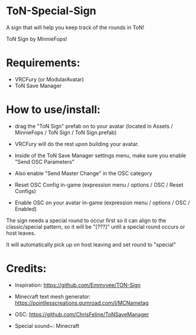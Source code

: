 # ToN-Special-Sign
A sign that will help you keep track of the rounds in ToN!

ToN Sign by MinnieFops!

# Requirements:

- VRCFury (or ModularAvatar)
- ToN Save Manager

# How to use/install:

- drag the "ToN Sign" prefab on to your avatar (located in Assets / MinnieFops / ToN Sign / ToN Sign.prefab)

- VRCFury will do the rest upon building your avatar.

- Inside of the ToN Save Manager settings menu, make sure you enable "Send OSC Parameters"

- Also enable "Send Master Change" in the OSC category

- Reset OSC Config in-game (expression menu / options / OSC / Reset Configs)

- Enable OSC on your avatar in-game (expression menu / options / OSC / Enabled)

The sign needs a special round to occur first so it can align to the classic/special pattern, so it will be "[???]" until a special round occurs or host leaves.

It will automatically pick up on host leaving and set round to "special"


# Credits:

- Inspiration: https://github.com/Emmyvee/TON-Sign

- Minecraft text mesh generator: https://pointlesscreations.gumroad.com/l/MCNametag

- OSC: https://github.com/ChrisFeline/ToNSaveManager

- Special sound~: Minecraft

